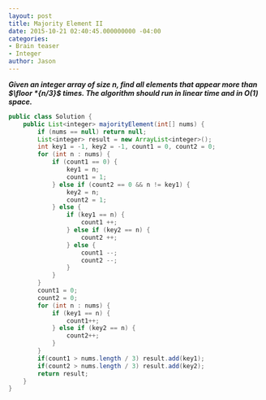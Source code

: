 ```yaml
---
layout: post
title: Majority Element II
date: 2015-10-21 02:40:45.000000000 -04:00
categories:
- Brain teaser
- Integer
author: Jason
---
```

<p><strong><em>Given an integer array of size n, find all elements that appear more than $\floor *{n/3}$ times. The algorithm should run in linear time and in O(1) space.</em></strong></p>


``` java
public class Solution {
    public List<integer> majorityElement(int[] nums) {
        if (nums == null) return null;
        List<integer> result = new ArrayList<integer>();
        int key1 = -1, key2 = -1, count1 = 0, count2 = 0;
        for (int n : nums) {
            if (count1 == 0) {
                key1 = n;
                count1 = 1;
            } else if (count2 == 0 && n != key1) {
                key2 = n;
                count2 = 1;
            } else {
                if (key1 == n) {
                    count1 ++;
                } else if (key2 == n) {
                    count2 ++;
                } else {
                    count1 --;
                    count2 --;
                }
            }
        }
        count1 = 0;
        count2 = 0;
        for (int n : nums) {
            if (key1 == n) {
                count1++;
            } else if (key2 == n) {
                count2++;
            }
        }
        if(count1 > nums.length / 3) result.add(key1);
        if(count2 > nums.length / 3) result.add(key2);
        return result;
    }
}
```

